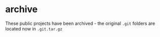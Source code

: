# archive

These public projects have been archived - the original `.git` folders are located now in `.git.tar.gz`

